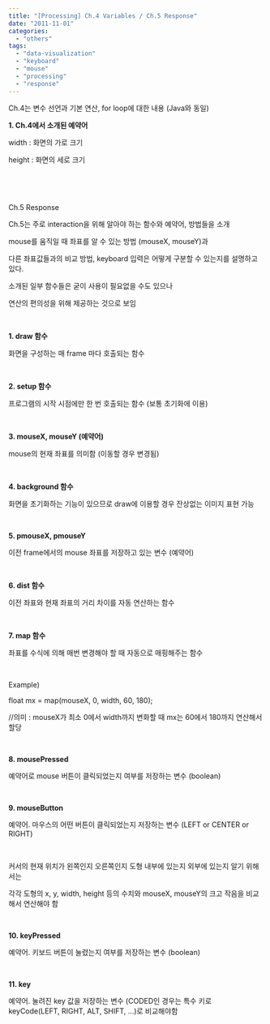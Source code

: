 ```yaml
---
title: "[Processing] Ch.4 Variables / Ch.5 Response"
date: "2011-11-01"
categories: 
  - "others"
tags: 
  - "data-visualization"
  - "keyboard"
  - "mouse"
  - "processing"
  - "response"
---
```


Ch.4는 변수 선언과 기본 연산, for loop에 대한 내용 (Java와 동일)

**1\. Ch.4에서 소개된 예약어**

width : 화면의 가로 크기

height : 화면의 세로 크기

 

 

Ch.5 Response

Ch.5는 주로 interaction을 위해 알아야 하는 함수와 예약어, 방법들을 소개

mouse를 움직일 때 좌표를 알 수 있는 방법 (mouseX, mouseY)과

다른 좌표값들과의 비교 방법, keyboard 입력은 어떻게 구분할 수 있는지를 설명하고 있다.

소개된 일부 함수들은 굳이 사용이 필요없을 수도 있으나

연산의 편의성을 위해 제공하는 것으로 보임

 

**1\. draw 함수**

화면을 구성하는 매 frame 마다 호출되는 함수

 

**2\. setup 함수**

프로그램의 시작 시점에만 한 번 호출되는 함수 (보통 초기화에 이용)

 

**3\. mouseX, mouseY (예약어)**

mouse의 현재 좌표를 의미함 (이동할 경우 변경됨)

 

**4\. background 함수**

화면을 초기화하는 기능이 있으므로 draw에 이용할 경우 잔상없는 이미지 표현 가능

 

**5\. pmouseX, pmouseY**

이전 frame에서의 mouse 좌표를 저장하고 있는 변수 (예약어)

 

**6\. dist 함수**

이전 좌표와 현재 좌표의 거리 차이를 자동 연산하는 함수

 

**7\. map 함수**

좌표를 수식에 의해 매번 변경해야 할 때 자동으로 매핑해주는 함수

 

Example)

float mx = map(mouseX, 0, width, 60, 180);

//의미 : mouseX가 최소 0에서 width까지 변화할 때 mx는 60에서 180까지 연산해서 할당

 

**8\. mousePressed**

예약어로 mouse 버튼이 클릭되었는지 여부를 저장하는 변수 (boolean)

 

**9\. mouseButton**

예약어. 마우스의 어떤 버튼이 클릭되었는지 저장하는 변수 (LEFT or CENTER or RIGHT)

 

커서의 현재 위치가 왼쪽인지 오른쪽인지 도형 내부에 있는지 외부에 있는지 알기 위해서는

각각 도형의 x, y, width, height 등의 수치와 mouseX, mouseY의 크고 작음을 비교해서 연산해야 함

 

**10\. keyPressed**

예약어. 키보드 버튼이 눌렸는지 여부를 저장하는 변수 (boolean)

 

**11\. key**

예약어. 눌려진 key 값을 저장하는 변수 (CODED인 경우는 특수 키로 keyCode(LEFT, RIGHT, ALT, SHIFT, ...)로 비교해야함
